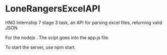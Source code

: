 # LoneRangersExcelAPI

HNG Internship 7 stage 3 task, an API for parsing excel files, returning valid JSON

For the nodejs .
The scipt goes into the app.js file.

To start the server, use npm start.
